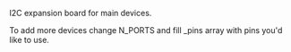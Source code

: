 I2C expansion board for main devices.  

To add more devices change N_PORTS and fill _pins array with pins you'd like to use.